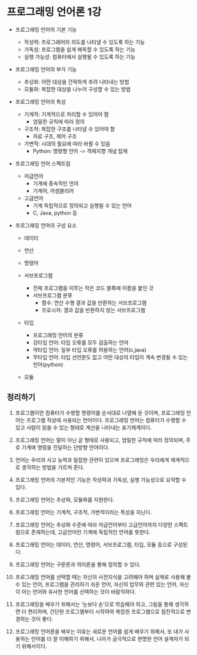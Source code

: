 # 프로그래밍 언어론 1강

- 프로그래밍 언어의 기본 기능
  - 작성력: 프로그래머의 의도를 나타낼 수 있도록 하는 기능
  - 가독성: 프로그램을 쉽게 해독할 수 있도록 하는 기능
  - 실행 가능성: 컴퓨터에서 실행될 수 있도록 하는 기능 

- 프로그래밍 언어의 부가 기능
  - 추상화: 어떤 대상을 간략하게 추려 나타내는 방법
  - 모듈화: 복잡한 대상을 나누어 구성할 수 있는 방법

- 프로그래밍 언어의 특성
  - 기계적: 기계적으로 처리할 수 있어야 함
    - 엄밀한 규칙에 따라 정의
  - 구조적: 복잡한 구조를 나타낼 수 있어야 함
    - 자료 구조, 제어 구조
  - 가변적: 시대의 필요에 따라 바뀔 수 있음
    - Python: 명령형 언어 -> 객체지향 개념 탑재

- 프로그래밍 언어 스펙트럼
  - 저급언어
    - 기계에 종속적인 언어
    - 기계어, 어셈블리어
  - 고급언어
    - 기계 독립적으로 정의되고 실행될 수 있는 언어
    - C, Java, python 등

- 프로그래밍 언어의 구성 요소
  - 데이터
  - 연산
  - 명령어
  - 서브프로그램
    - 전체 프로그램을 이루는 작은 코드 블록에 이름을 붙인 것
    - 서브프로그램 분류
      - 함수: 연산 수행 결과 값을 반환하는 서브프로그램
      - 프로시저: 결과 값을 반환하지 않는 서브프로그램

  - 타입
    -  프로그래밍 언어의 분류
      - 강타입 언어: 타입 오류를 모두 검출하는 언어
      - 약타입 언어: 일부 타입 오류를 허용하는 언어(c,java)
      - 무타입 언어: 타입 선언문도 없고 어떤 대상의 타입이 계속 변경될 수 있는 언어(python)

  - 모듈   


## 정리하기
1. 프로그램이란 컴퓨터가 수행할 명령어를 순서대로 나열해 둔 것이며, 프로그래밍 언어는 프로그램 작성에 사용되는 언어이다. 프로그래밍 언어는 컴퓨터가 수행할 수 있고 사람이 읽을 수 있는 형태로 계산을 나타내는 표기체계이다.

2. 프로그래밍 언어는 말이 아닌 글 형태로 사용되고, 엄밀한 규칙에 따라 정의되며, 주로 기계에 명령을 전달하는 단방향 언어이다.

3. 언어는 우리의 사고 능력과 밀접한 관련이 있으며 프로그래밍은 우리에게 체계적으로 생각하는 방법을 가르쳐 준다.

4. 프로그래밍 언어의 기본적인 기능은 작성력과 가독성, 실행 가능성으로 요약할 수 있다.

5. 프로그래밍 언어는 추상화, 모듈화를 지원한다.

6. 프로그래밍 언어는 기계적, 구조적, 가변적이라는 특성을 지닌다.

7. 프로그래밍 언어는 추상화 수준에 따라 저급언어부터 고급언어까지 다양한 스펙트럼으로 존재하는데, 고급언어란 기계에 독립적인 언어를 뜻한다.

8. 프로그래밍 언어는 데이터, 연산, 명령어, 서브프로그램, 타입, 모듈 등으로 구성된다.

9. 프로그래밍 언어는 구문론과 의미론을 통해 정의할 수 있다.

10. 프로그래밍 언어를 선택할 때는 자신의 사전지식을 고려해야 하며 실제로 사용해 볼 수 있는 언어, 프로그램을 관리하기 쉬운 언어, 자신의 업무와 관련 있는 언어, 자신이 아는 언어와 유사한 언어를 선택하는 것이 바람직하다.

11. 프로그래밍을 배우기 위해서는 ‘눈보다 손’으로 학습해야 하고, 그림을 통해 생각하면 더 편리하며, 간단한 프로그램부터 시작하여 복잡한 프로그램으로 점진적으로 변경하는 것이 좋다.

12. 프로그래밍 언어론을 배우는 이유는 새로운 언어를 쉽게 배우기 위해서, 또 내가 사용하는 언어를 더 잘 이해하기 위해서, 나아가 궁극적으로 현명한 언어 설계자가 되기 위해서이다.

